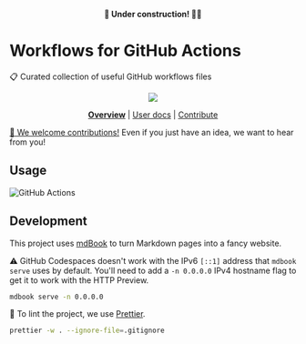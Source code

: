 <div align="center">

**🚧 Under construction! 👷‍♂️**

</div>

# Workflows for GitHub Actions

📋 Curated collection of useful GitHub workflows files

<div align="center">

![](https://placekitten.com/600/400)

<!--prettier-ignore-->
**[Overview](https://github.com/akshnz/workflows#readme)**
| [User docs](https://akshnz.github.io/workflows/)
| [Contribute](https://github.com/akshnz/workflows/blob/main/CONTRIBUTING.md)

</div>

<!-- TODO: Add emoji bulleted list of features -->

[🤝 We welcome contributions!] Even if you just have an idea, we want to hear
from you!

## Usage

![GitHub Actions](https://img.shields.io/static/v1?style=for-the-badge&message=GitHub+Actions&color=2088FF&logo=GitHub+Actions&logoColor=FFFFFF&label=)

<!-- TODO: Add usage blurb -->

## Development

This project uses [mdBook] to turn Markdown pages into a fancy website.

⚠️ GitHub Codespaces doesn't work with the IPv6 `[::1]` address that
`mdbook serve` uses by default. You'll need to add a `-n 0.0.0.0` IPv4 hostname
flag to get it to work with the HTTP Preview.

```sh
mdbook serve -n 0.0.0.0
```

🎨 To lint the project, we use [Prettier].

```sh
prettier -w . --ignore-file=.gitignore
```

[🤝 we welcome contributions!]: CONTRIBUTING.md
[mdbook]: https://rust-lang.github.io/mdBook/
[prettier]: https://prettier.io/
